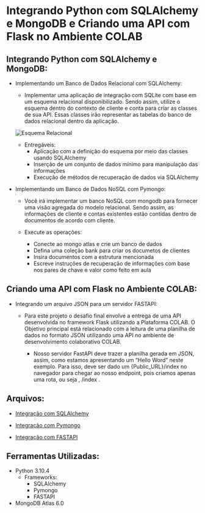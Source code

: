 # Integrando Python com SQLAlchemy e MongoDB e Criando uma API com Flask no Ambiente COLAB 

## Integrando Python com SQLAlchemy e MongoDB: 

- Implementando um Banco de Dados Relacional com SQLAlchemy:   

  - Implementar uma aplicação de integração com SQLite com base em um esquema relacional disponibilizado. Sendo assim, utilize o esquema dentro do contexto de cliente e conta para criar as classes de sua API. Essas classes irão representar as tabelas do banco de dados relacional dentro da aplicação. 
  
   ![Esquema Relacional](https://github.com/bccalegari/python_developer_dio/blob/main/Integra%C3%A7%C3%A3o%20com%20Python%20e%20Frameworks/SQLAlchemy_schema.png)
   
  - Entregáveis: 
    - Aplicação com a definição do esquema por meio das classes usando SQLAlchemy 
    - Inserção de um conjunto de dados mínimo para manipulação das informações 
    - Execução de métodos de recuperação de dados via SQLAlchemy 


- Implementando um Banco de Dados NoSQL com Pymongo: 

  - Você irá implementar um banco NoSQL com mongodb para fornecer uma visão agregada do modelo relacional. Sendo assim, as informações de cliente e contas existentes estão contidas dentro de documentos de acordo com cliente.

  - Execute as operações: 

    - Conecte ao mongo atlas e crie um banco de dados
    - Defina uma coleção bank para criar os documetos de clientes
    - Insira documentos com a estrutura mencionada
    - Escreve instruções de recuperação de informações com base nos pares de chave e valor como feito em aula


## Criando uma API com Flask no Ambiente COLAB: 

- Integrando um arquivo JSON para um servidor FASTAPI: 

  - Para este projeto o desafio final envolve a entrega de uma API desenvolvida no framework Flask utilizando a Plataforma COLAB. O Objetivo principal está relacionado com a leitura de uma planilha de dados no formato JSON utilizando uma API no ambiente de desenvolvimento colaborativo COLAB.

    - Nosso servidor FastAPI deve trazer a planilha gerada em JSON, assim, como estamos apresentando um “Hello Word” neste exemplo. Para isso, deve ser dado um {Public_URL}/index no navegador para chegar ao nosso endpoint, pois criamos apenas uma rota, ou seja , /index .


## Arquivos: 

- [Integração com SQLAlchemy](https://github.com/bccalegari/python_developer_dio/blob/main/Integra%C3%A7%C3%A3o%20com%20Python%20e%20Frameworks/integracao_SQlite.py)

- [Integração com Pymongo](https://github.com/bccalegari/python_developer_dio/blob/main/Integra%C3%A7%C3%A3o%20com%20Python%20e%20Frameworks/integracao_pymongo.py)

- [Integração com FASTAPI](https://github.com/bccalegari/python_developer_dio/blob/main/Integra%C3%A7%C3%A3o%20com%20Python%20e%20Frameworks/fastapi.ipynb)

## Ferramentas Utilizadas: 

- Python 3.10.4
  - Frameworks:
    - SQLAlchemy 
    - Pymongo
    - FASTAPI
- MongoDB Atlas 6.0
